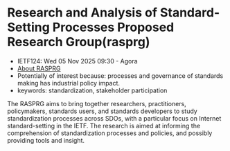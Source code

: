 # Research and Analysis of Standard-Setting Processes Proposed Research Group(rasprg)
* <IETFschedule>IETF124: Wed 05 Nov 2025 09:30 - Agora</IETFschedule>
* [About RASPRG](https://datatracker.ietf.org/group/rasprg/about/)
* Potentially of interest because:  processes and governance of standards making has industrial policy impact.
* keywords: standardization, stakeholder participation

The RASPRG aims to bring together researchers, practitioners, policymakers, standards users, and standards developers to study standardization processes across SDOs, with a particular focus on Internet standard-setting in the IETF. The research is aimed at informing the comprehension of standardization processes and policies, and possibly providing tools and insight.
